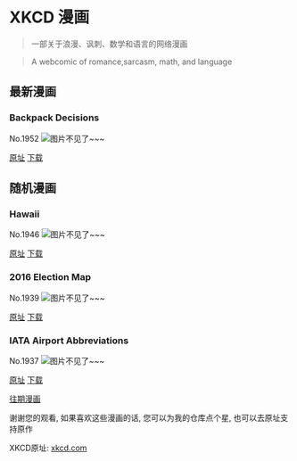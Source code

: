 # XKCD 漫画


> 一部关于浪漫、讽刺、数学和语言的网络漫画

> A webcomic of romance,sarcasm, math, and language


## 最新漫画
### Backpack Decisions
No.1952
![图片不见了~~~](https://imgs.xkcd.com/comics/backpack_decisions.png)

[原址](https://xkcd.com//1952) [下载](https://imgs.xkcd.com/comics/backpack_decisions.png)



## 随机漫画
### Hawaii
No.1946
![图片不见了~~~](https://imgs.xkcd.com/comics/hawaii.png)

[原址](https://xkcd.com//1946) [下载](https://imgs.xkcd.com/comics/hawaii.png)



### 2016 Election Map
No.1939
![图片不见了~~~](https://imgs.xkcd.com/comics/2016_election_map.png)

[原址](https://xkcd.com//1939) [下载](https://imgs.xkcd.com/comics/2016_election_map.png)



### IATA Airport Abbreviations
No.1937
![图片不见了~~~](https://imgs.xkcd.com/comics/iata_airport_abbreviations.png)

[原址](https://xkcd.com//1937) [下载](https://imgs.xkcd.com/comics/iata_airport_abbreviations.png)



[往期漫画](image/)

谢谢您的观看, 如果喜欢这些漫画的话, 
您可以为我的仓库点个星, 也可以去原址支持原作

XKCD原址: [xkcd.com](https://xkcd.com)

